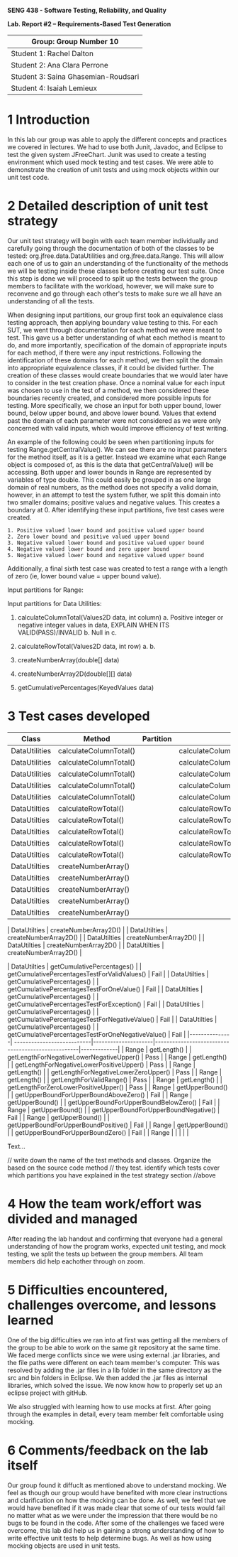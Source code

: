 **SENG 438 - Software Testing, Reliability, and Quality**

**Lab. Report \#2 – Requirements-Based Test Generation**

| Group: Group Number 10
|--------------------------------------|
| Student 1: Rachel Dalton             |  
| Student 2: Ana Clara Perrone         |  
| Student 3: Saina Ghasemian-Roudsari  |
| Student 4: Isaiah Lemieux            |

# 1 Introduction
In this lab our group was able to apply the different concepts and practices we covered in lectures. We had to use both Junit, Javadoc, and Eclipse to test the given system JFreeChart. Junit was used to create a testing environment which used mock testing and test cases. We were able to demonstrate the creation of unit tests and using mock objects within our unit test code.


# 2 Detailed description of unit test strategy

Our unit test strategy will begin with each team member individually and carefully going through the documentation of both of the classes to be tested: org.jfree.data.DataUtilities and org.jfree.data.Range. This will allow each one of us to gain an understanding of the functionality of the methods we will be testing inside these classes before creating our test suite. Once this step is done we will proceed to split up the tests between the group members to facilitate with the workload, however, we will make sure to reconvene and go through each other's tests to make sure we all have an understanding of all the tests.

When designing input partitions, our group first took an equivalence class testing approach, then applying boundary value testing to this. For each SUT, we went through documentation for each method we were meant to test. This gave us a better understanding of what each method is meant to do, and more importantly, specification of the domain of appropriate inputs for each method, if there were any input restrictions. Following the identification of these domains for each method, we then split the domain into appropriate equivalence classes, if it could be divided further. The creation of these classes would create boundaries that we would later have to consider in the test creation phase. Once a nominal value for each input was chosen to use in the test of a method, we then considered these boundaries recently created, and considered more possible inputs for testing. More specifically, we chose an input for both upper bound, lower bound, below upper bound, and above lower bound. Values that extend past the domain of each parameter were not considered as we were only concerned with valid inputs, which would improve efficiency of test writing.

An example of the following could be seen when partitioning inputs for testing Range.getCentralValue(). We can see there are no input parameters for the method itself, as it is a getter. Instead we examine what each Range object is composed of, as this is the data that getCentralValue() will be accessing. Both upper and lower bounds in Range are represented by variables of type double. This could easily be grouped in as one large domain of real numbers, as the method does not specify a valid domain, however, in an attempt to test the system futher, we split this domain into two smaller domains; positive values and negative values. This creates a boundary at 0. After identifying these input partitions, five test cases were created. 

    1. Positive valued lower bound and positive valued upper bound
    2. Zero lower bound and positive valued upper bound
    3. Negative valued lower bound and positive valued upper bound
    4. Negative valued lower bound and zero upper bound
    5. Negative valued lower bound and negative valued upper bound
Additionally, a final sixth test case was created to test a range with a length of zero (ie, lower bound value = upper bound value).

Input partitions for Range:



Input partitions for Data Utilities:
1. calculateColumnTotal(Values2D data, int column) 
    a. Positive integer or negative integer values in data, EXPLAIN WHEN ITS VALID(PASS)/INVALID
    b. Null in 
    c. 

2. calculateRowTotal(Values2D data, int row) 
    a.
    b.


3. createNumberArray(double[] data) 

4. createNumberArray2D(double[][] data)

5. getCumulativePercentages(KeyedValues data) 




# 3 Test cases developed

| Class         | Method                     | Partition           | Test Case                                         | Pass/Fail   |
|---------------| ---------------------------|---------------------|---------------------------------------------------|-------------|
| DataUtilities | calculateColumnTotal()     |                     | calculateColumnTotalForInvalidColumn()            | Pass        |
| DataUtilities | calculateColumnTotal()     |                     | calculateColumnTotalForNoValues()                 | Pass        |
| DataUtilities | calculateColumnTotal()     |                     | calculateColumnTotalForOneValue()                 | Pass        |
| DataUtilities | calculateColumnTotal()     |                     | calculateColumnTotalForThreeValuesLastColumn()    | Pass        |
| DataUtilities | calculateColumnTotal()     |                     | calculateColumnTotalForTwoValuesFirstColumn()     | Pass        |
| DataUtilties  | calculateRowTotal()        |                     | calculateRowTotalForInvalidColumn()               | Pass        | 
| DataUtilties  | calculateRowTotal()        |                     | calculateRowTotalForNoValues()                    | Pass        |  
| DataUtilties  | calculateRowTotal()        |                     | calculateRowTotalForOneValue()                    | Fail        |
| DataUtilties  | calculateRowTotal()        |                     | calculateRowTotalForThreeValuesLastRow()          | Fail        | 
| DataUtilties  | calculateRowTotal()        |                     | calculateRowTotalForTwoValuesFirstRow()           | Fail        |
| DataUtilties  | createNumberArray()        |
| DataUtilties  | createNumberArray()        |
| DataUtilties  | createNumberArray()        |
| DataUtilties  | createNumberArray()        |
| DataUtilties  | createNumberArray()        |


| DataUtilties  | createNumberArray2D()      |
| DataUtilties  | createNumberArray2D()      |
| DataUtilties  | createNumberArray2D()      |
| DataUtilties  | createNumberArray2D()      |
| DataUtilties  | createNumberArray2D()      |


| DataUtilties  | getCumulativePercentages() |                     | getCumulativePercentagesTestForValidValues()      | Fail        |
| DataUtilties  | getCumulativePercentages() |                     | getCumulativePercentagesTestForOneValue()         | Fail        |
| DataUtilties  | getCumulativePercentages() |                     | getCumulativePercentagesTestForException()        | Fail        |
| DataUtilties  | getCumulativePercentages() |                     | getCumulativePercentagesTestForNegativeValue()    | Fail        |
| DataUtilties  | getCumulativePercentages() |                     | getCumulativePercentagesTestForOneNegativeValue() | Fail        |
|---------------| ---------------------------|---------------------|---------------------------------------------------|-------------|
| Range         | getLength()                |                     | getLengthForNegativeLowerNegativeUpper()          | Pass        |
| Range         | getLength()                |                     | getLengthForNegativeLowerPositiveUpper()          | Pass        |
| Range         | getLength()                |                     | getLengthForNegativeLowerZeroUpper()              | Pass        |
| Range         | getLength()                |                     | getLengthForValidRange()                          | Pass        |
| Range         | getLength()                |                     | getLengthForZeroLowerPositiveUpper()              | Pass        |
| Range         | getUpperBound()            |                     | getUpperBoundForUpperBoundAboveZero()             | Fail        |
| Range         | getUpperBound()            |                     | getUpperBoundForUpperBoundBelowZero()             | Fail        |
| Range         | getUpperBound()            |                     | getUpperBoundForUpperBoundNegative()              | Fail        |
| Range         | getUpperBound()            |                     | getUpperBoundForUpperBoundPositive()              | Fail        |
| Range         | getUpperBound()            |                     | getUpperBoundForUpperBoundZero()                  | Fail        |
| Range         |                            |                     |                                                   |             |




Text…

// write down the name of the test methods and classes. Organize the based on
the source code method // they test. identify which tests cover which partitions
you have explained in the test strategy section //above

# 4 How the team work/effort was divided and managed
After reading the lab handout and confirming that everyone had a general understanding of how the program works, expected unit testing, and mock testing, we split the tests up between the group members. All team members did help eachother through on zoom. 


# 5 Difficulties encountered, challenges overcome, and lessons learned
One of the big difficulties we ran into at first was getting all the members of the group to be able to work on the same git repository at the same time. We faced merge conflicts since we were using external .jar libraries, and the file paths were different on each team member's computer. This was resolved by adding the .jar files in a lib folder in the same directory as the src and bin folders in Eclipse. We then added the .jar files as internal libraries, which solved the issue. We now know how to properly set up an eclipse project with gitHub. 

We also struggled with learning how to use mocks at first. After going through the examples in detail, every team member felt comfortable using mocking. 

# 6 Comments/feedback on the lab itself
Our group found it diffuclt as mentioned above to understand mocking. We feel as though our group would have benefited with more clear instructions and clarification on how the mocking can be done. As well, we feel that we would have benefited if it was made clear that some of our tests would fail no matter what as we were under the impression that there would be no bugs to be found in the code.
After some of the challenges we faced were overcome, this lab did help us in gaining a strong understanding of how to write effective unit tests to help determine bugs. As well as how using mocking objects are used in unit tests.

